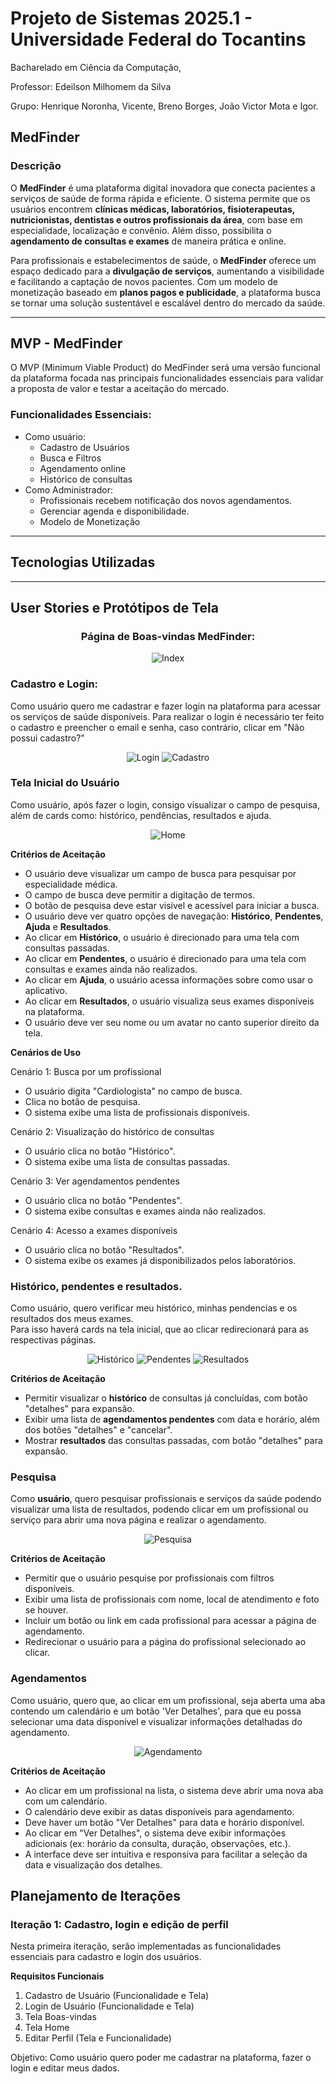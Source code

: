  # Projeto de Sistemas 2025.1 - Universidade Federal do Tocantins
 Bacharelado em Ciência da Computação,  
 
 Professor: Edeilson Milhomem da Silva  

 Grupo: Henrique Noronha, Vicente, Breno Borges, João Victor Mota e Igor.

## MedFinder
### Descrição 

O **MedFinder** é uma plataforma digital inovadora que conecta pacientes a serviços de saúde de forma rápida e eficiente. O sistema permite que os usuários encontrem **clínicas médicas, laboratórios, fisioterapeutas, nutricionistas, dentistas e outros profissionais da área**, com base em especialidade, localização e convênio. Além disso, possibilita o **agendamento de consultas e exames** de maneira prática e online.

Para profissionais e estabelecimentos de saúde, o **MedFinder** oferece um espaço dedicado para a **divulgação de serviços**, aumentando a visibilidade e facilitando a captação de novos pacientes. Com um modelo de monetização baseado em **planos pagos e publicidade**, a plataforma busca se tornar uma solução sustentável e escalável dentro do mercado da saúde.

---

## MVP - MedFinder
O MVP (Minimum Viable Product) do MedFinder será uma versão funcional da plataforma focada nas principais funcionalidades essenciais para validar a proposta de valor e testar a aceitação do mercado.

### Funcionalidades Essenciais:
- Como usuário:
    - Cadastro de Usuários
    - Busca e Filtros 
    - Agendamento online
    - Histórico de consultas
- Como Administrador:
    - Profissionais recebem notificação dos novos agendamentos.
    - Gerenciar agenda e disponibilidade.
    - Modelo de Monetização

---

## Tecnologias Utilizadas

---

## User Stories e Protótipos de Tela 
<center>

 ### Página de Boas-vindas MedFinder: 



![Index](./images/index.png)  </center>

 ### Cadastro e Login:  
 Como usuário quero me cadastrar e fazer login na plataforma para acessar os serviços de saúde disponíveis. Para realizar o login é necessário ter feito o cadastro e preencher o email e senha, caso contrário, clicar em "Não possui cadastro?"  

<center>

 ![Login](./images/login.png) ![Cadastro](./images/cadastro.png)  


</center>


 ### Tela Inicial do Usuário  

 Como usuário, após fazer o login, consigo visualizar o campo de pesquisa, além de cards como: histórico, pendências, resultados e ajuda.  

<center>

 ![Home](./images/home.png)
 

</center>

**Critérios de Aceitação**  

-  O usuário deve visualizar um campo de busca para pesquisar por especialidade médica.  
-  O campo de busca deve permitir a digitação de termos.  
-  O botão de pesquisa deve estar visível e acessível para iniciar a busca.  
-  O usuário deve ver quatro opções de navegação: **Histórico**, **Pendentes**, **Ajuda** e **Resultados**.  
-  Ao clicar em **Histórico**, o usuário é direcionado para uma tela com consultas passadas.  
-  Ao clicar em **Pendentes**, o usuário é direcionado para uma tela com consultas e exames ainda não realizados.  
-  Ao clicar em **Ajuda**, o usuário acessa informações sobre como usar o aplicativo.  
-  Ao clicar em **Resultados**, o usuário visualiza seus exames disponíveis na plataforma.  
-  O usuário deve ver seu nome ou um avatar no canto superior direito da tela.    

**Cenários de Uso**

 Cenário 1: Busca por um profissional
- O usuário digita "Cardiologista" no campo de busca.
- Clica no botão de pesquisa.
- O sistema exibe uma lista de profissionais disponíveis.

 Cenário 2: Visualização do histórico de consultas
- O usuário clica no botão "Histórico".
- O sistema exibe uma lista de consultas passadas.

 Cenário 3: Ver agendamentos pendentes
- O usuário clica no botão "Pendentes".
- O sistema exibe consultas e exames ainda não realizados.

 Cenário 4: Acesso a exames disponíveis
- O usuário clica no botão "Resultados".
- O sistema exibe os exames já disponibilizados pelos laboratórios.  

### Histórico, pendentes e resultados.  
Como usuário, quero verificar meu histórico, minhas pendencias e os resultados dos meus exames.  
Para isso haverá cards na tela inicial, que ao clicar redirecionará para as respectivas páginas.   

<center>

![Histórico](./images/historico.png) ![Pendentes](./images/pendentes.png) ![Resultados](./images/Exames.png)  
</center>

**Critérios de Aceitação**    
-  Permitir visualizar o **histórico** de consultas já concluídas, com botão "detalhes" para expansão. 
-  Exibir uma lista de **agendamentos pendentes** com data e horário, além dos botões "detalhes" e "cancelar".    
-  Mostrar **resultados** das consultas passadas, com botão "detalhes" para expansão.   

### Pesquisa  
Como **usuário**, quero pesquisar profissionais e serviços da saúde podendo visualizar uma lista de resultados, podendo clicar em um profissional ou serviço para abrir uma nova página e realizar o agendamento.  
<center>

![Pesquisa](./images/pesquisa.png)    

</center>

**Critérios de Aceitação**  
-  Permitir que o usuário pesquise por profissionais com filtros disponíveis.  
-  Exibir uma lista de profissionais com nome, local de atendimento e foto se houver.  
-  Incluir um botão ou link em cada profissional para acessar a página de agendamento.  
-  Redirecionar o usuário para a página do profissional selecionado ao clicar.  

### Agendamentos  
Como usuário, quero que, ao clicar em um profissional, seja aberta uma aba contendo um calendário e um botão 'Ver Detalhes', para que eu possa selecionar uma data disponível e visualizar informações detalhadas do agendamento.  

<center>

![Agendamento](./images/agendamento.png)   

</center>

 **Critérios de Aceitação**
-  Ao clicar em um profissional na lista, o sistema deve abrir uma nova aba com um calendário.
-  O calendário deve exibir as datas disponíveis para agendamento.
-  Deve haver um botão "Ver Detalhes" para data e horário disponível.
-  Ao clicar em "Ver Detalhes", o sistema deve exibir informações adicionais (ex: horário da consulta, duração, observações, etc.).
-  A interface deve ser intuitiva e responsiva para facilitar a seleção da data e visualização dos detalhes.

## Planejamento de Iterações
### Iteração 1: Cadastro, login e edição de perfil  
Nesta primeira iteração, serão implementadas as funcionalidades essenciais para cadastro e login dos usuários.  

**Requisitos Funcionais**   
1. Cadastro de Usuário (Funcionalidade e Tela)
2. Login de Usuário (Funcionalidade e Tela)
3. Tela Boas-vindas 
4. Tela Home
5. Editar Perfil (Tela e Funcionalidade)   

Objetivo: Como usuário quero poder me cadastrar na plataforma, fazer o login e editar meus dados.